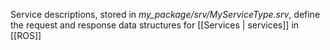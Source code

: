 Service descriptions, stored in *my_package/srv/MyServiceType.srv*, define the request and response data structures for [[Services | services]] in [[ROS]]